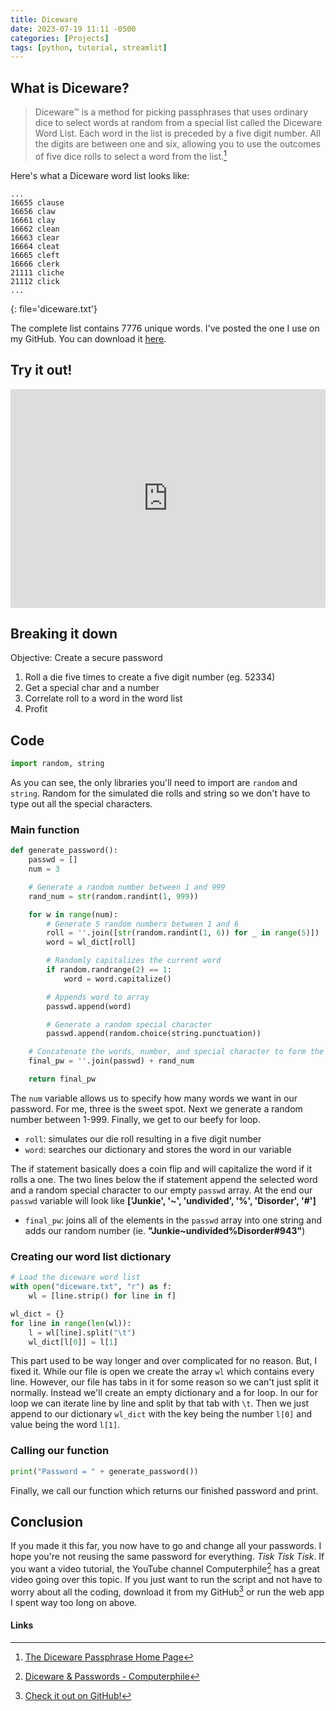 ```yaml
---
title: Diceware
date: 2023-07-19 11:11 -0500
categories: [Projects]
tags: [python, tutorial, streamlit]
---
```

## What is Diceware?

> Diceware™ is a method for picking passphrases that uses ordinary dice to select words at random from a special list called the Diceware Word List. Each word in the list is preceded by a five digit number. All the digits are between one and six, allowing you to use the outcomes of five dice rolls to select a word from the list.[^1]

Here's what a Diceware word list looks like:

```
...
16655 clause
16656 claw
16661 clay
16662 clean
16663 clear
16664 cleat
16665 cleft
16666 clerk
21111 cliche
21112 click
...
```
{: file='diceware.txt'}

The complete list contains 7776 unique words. I've posted the one I use on my GitHub. You can download it [here][diceware-word-list].

## Try it out!

<iframe loading="lazy" src="https://diceware.streamlit.app/?embed=true" scrolling="No" height="350px" width="100%" style="border: none;"></iframe>

## Breaking it down

Objective: Create a secure password

1. Roll a die five times to create a five digit number (eg. 52334)
2. Get a special char and a number
3. Correlate roll to a word in the word list
4. Profit

## Code

```python
import random, string
```

As you can see, the only libraries you'll need to import are `random` and `string`. Random for the simulated die rolls and string so we don't have to type out all the special characters.

### Main function

```python
def generate_password():
    passwd = []
    num = 3

    # Generate a random number between 1 and 999
    rand_num = str(random.randint(1, 999))

    for w in range(num):
        # Generate 5 random numbers between 1 and 6
        roll = ''.join([str(random.randint(1, 6)) for _ in range(5)])
        word = wl_dict[roll]

        # Randomly capitalizes the current word
        if random.randrange(2) == 1:
            word = word.capitalize()

        # Appends word to array
        passwd.append(word)

        # Generate a random special character
        passwd.append(random.choice(string.punctuation))

    # Concatenate the words, number, and special character to form the password
    final_pw = ''.join(passwd) + rand_num

    return final_pw
```

The `num` variable allows us to specify how many words we want in our password. For me, three is the sweet spot. Next we generate a random number between 1-999. Finally, we get to our beefy for loop.

- `roll`: simulates our die roll resulting in a five digit number
- `word`: searches our dictionary and stores the word in our variable

The if statement basically does a coin flip and will capitalize the word if it rolls a one. The two lines below the if statement append the selected word and a random special character to our empty `passwd` array. At the end our `passwd` variable will look like **['Junkie', '~', 'undivided', '%', 'Disorder', '#']**

- `final_pw`: joins all of the elements in the `passwd` array into one string and adds our random number (ie. **"Junkie~undivided%Disorder#943"**)

### Creating our word list dictionary

```python
# Load the diceware word list
with open("diceware.txt", "r") as f:
    wl = [line.strip() for line in f]

wl_dict = {}
for line in range(len(wl)):
    l = wl[line].split("\t")
    wl_dict[l[0]] = l[1]
```

This part used to be way longer and over complicated for no reason. But, I fixed it. While our file is open we create the array `wl` which contains every line. However, our file has tabs in it for some reason so we can't just split it normally. Instead we'll create an empty dictionary and a for loop. In our for loop we can iterate line by line and split by that tab with `\t`. Then we just append to our dictionary `wl_dict` with the key being the number `l[0]` and value being the word `l[1]`.

### Calling our function

```python
print("Password = " + generate_password())
```

Finally, we call our function which returns our finished password and print.

## Conclusion

If you made it this far, you now have to go and change all your passwords. I hope you're not reusing the same password for everything. *Tisk* *Tisk* *Tisk*. If you want a video tutorial, the YouTube channel Computerphile[^2] has a great video going over this topic. If you just want to run the script and not have to worry about all the coding, download it from my GitHub[^3] or run the web app I spent way too long on above.

#### Links

[^1]: [The Diceware Passphrase Home Page](https://theworld.com/~reinhold/diceware.html)

[^2]: [Diceware & Passwords - Computerphile](https://www.youtube.com/watch?v=Pe_3cFuSw1E)

[^3]: [Check it out on GitHub!](https://github.com/jamesfloresjr/diceware)

[diceware-word-list]: https://github.com/jamesfloresjr/diceware/blob/main/diceware.txt
